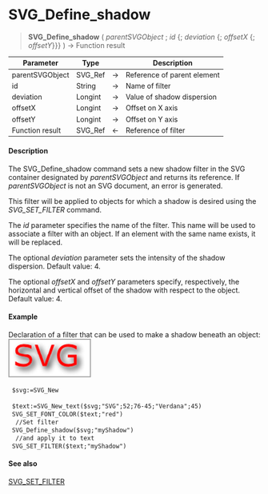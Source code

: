 # SVG_Define_shadow

>**SVG_Define_shadow** ( *parentSVGObject* ; *id* {; *deviation* {; *offsetX* {; *offsetY*}}} ) -> Function result

| Parameter | Type |  | Description |
| --- | --- | --- | --- |
| parentSVGObject | SVG_Ref | &#8594; | Reference of parent element |
| id | String | &#8594; | Name of filter |
| deviation | Longint | &#8594; | Value of shadow dispersion |
| offsetX | Longint | &#8594; | Offset on X axis |
| offsetY | Longint | &#8594; | Offset on Y axis |
| Function result | SVG_Ref | &#8592; | Reference of filter |



#### Description 

The SVG\_Define\_shadow command sets a new shadow filter in the SVG container designated by *parentSVGObject* and returns its reference. If *parentSVGObject* is not an SVG document, an error is generated.

This filter will be applied to objects for which a shadow is desired using the *SVG\_SET\_FILTER* command.

The *id* parameter specifies the name of the filter. This name will be used to associate a filter with an object. If an element with the same name exists, it will be replaced.

The optional *deviation* parameter sets the intensity of the shadow dispersion. Default value: 4.

The optional *offsetX* and *offsetY* parameters specify, respectively, the horizontal and vertical offset of the shadow with respect to the object. Default value: 4.

#### Example 

Declaration of a filter that can be used to make a shadow beneath an object:  
![](../images/pict195976.en.png)

```4d
 $svg:=SVG_New
 
 $text:=SVG_New_text($svg;"SVG";52;76-45;"Verdana";45)
 SVG_SET_FONT_COLOR($text;"red")
  //Set filter
 SVG_Define_shadow($svg;"myShadow")
  //and apply it to text
 SVG_SET_FILTER($text;"myShadow")
```

#### See also 

[SVG\_SET\_FILTER](SVG%5FSET%5FFILTER.md)  